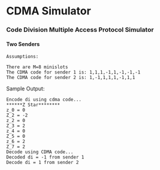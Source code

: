 # CDMA Simulator
### Code Division Multiple Access Protocol Simulator
#### Two Senders

    Assumptions:

	There are M=8 minislots
	The CDMA code for sender 1 is: 1,1,1,-1,1,-1,-1,-1
	The CDMA code for sender 2 is: 1,-1,1,1,1,-1,1,1

Sample Output:


    Encode di using cdma code...
    ******Z Star********
    z_0 = 0
    Z_2 = -2
    z_2 = 0
    Z_3 = 2
    z_4 = 0
    Z_5 = 0
    z_6 = 2
    Z_7 = 2
    Decode using CDMA code...
    Decoded di = -1 from sender 1
    Decode di = 1 from sender 2 

